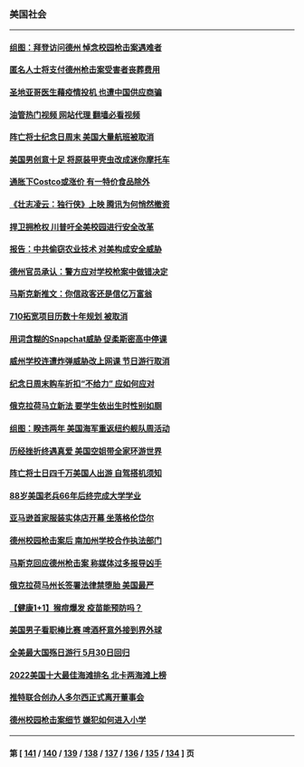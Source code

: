 ### 美国社会
---
#### [组图：拜登访问德州 悼念校园枪击案遇难者](../../pages/ncid1078160/n13748165.md?05300445) 
#### [匿名人士将支付德州枪击案受害者丧葬费用](../../pages/ncid1078160/n13747890.md?05300445) 
#### [圣地亚哥医生藉疫情投机 也遭中国供应商骗](../../pages/ncid1078160/n13747245.md?05300445) 
#### [油管热门视频 网站代理 翻墙必看视频](http://209.222.30.114:81/youtube.html?05300445)
#### [阵亡将士纪念日周末 美国大量航班被取消](../../pages/ncid1078160/n13747596.md?05300445) 
#### [美国男创意十足 将原装甲壳虫改成迷你摩托车](../../pages/ncid1078160/n13747332.md?05300445) 
#### [通胀下Costco或涨价 有一特价食品除外](../../pages/ncid1078160/n13747505.md?05300445) 
#### [《壮志凌云：独行侠》上映 腾讯为何悄然撤资](../../pages/ncid1078160/n13747452.md?05300445) 
#### [捍卫拥枪权 川普吁全美校园进行安全改革](../../pages/ncid1078160/n13747316.md?05300445) 
#### [报告：中共偷窃农业技术 对美构成安全威胁](../../pages/ncid1078160/n13747006.md?05300445) 
#### [德州官员承认：警方应对学校枪案中做错决定](../../pages/ncid1078160/n13747105.md?05300445) 
#### [马斯克新推文：你信政客还是信亿万富翁](../../pages/ncid1078160/n13746891.md?05300445) 
#### [710拓宽项目历数十年规划 被取消](../../pages/ncid1078160/n13747133.md?05300445) 
#### [用词含糊的Snapchat威胁 促柔斯密高中停课](../../pages/ncid1078160/n13747131.md?05300445) 
#### [威州学校连遭炸弹威胁改上网课 节日游行取消](../../pages/ncid1078160/n13747075.md?05300445) 
#### [纪念日周末购车折扣“不给力” 应如何应对](../../pages/ncid1078160/n13747068.md?05300445) 
#### [俄克拉荷马立新法 要学生依出生时性别如厕](../../pages/ncid1078160/n13746932.md?05300445) 
#### [组图：睽违两年 美国海军重返纽约舰队周活动](../../pages/ncid1078160/n13746811.md?05300445) 
#### [历经挫折终遇真爱 美国空姐带全家环游世界](../../pages/ncid1078160/n13746401.md?05300445) 
#### [阵亡将士日四千万美国人出游 自驾搭机须知](../../pages/ncid1078160/n13746848.md?05300445) 
#### [88岁美国老兵66年后终完成大学学业](../../pages/ncid1078160/n13746364.md?05300445) 
#### [亚马逊首家服装实体店开幕 坐落格伦岱尔](../../pages/ncid1078160/n13746378.md?05300445) 
#### [德州校园枪击案后 南加州学校合作执法部门](../../pages/ncid1078160/n13746258.md?05300445) 
#### [马斯克回应德州枪击案 称媒体过多报导凶手](../../pages/ncid1078160/n13746165.md?05300445) 
#### [俄克拉荷马州长签署法律禁堕胎 美国最严](../../pages/ncid1078160/n13746035.md?05300445) 
#### [【健康1+1】猴痘爆发 疫苗能预防吗？](../../pages/ncid1078160/n13745895.md?05300445) 
#### [美国男子看职棒比赛 啤酒杯意外接到界外球](../../pages/ncid1078160/n13745435.md?05300445) 
#### [全美最大国殇日游行 5月30日回归](../../pages/ncid1078160/n13745527.md?05300445) 
#### [2022美国十大最佳海滩排名 北卡两海滩上榜](../../pages/ncid1078160/n13745329.md?05300445) 
#### [推特联合创办人多尔西正式离开董事会](../../pages/ncid1078160/n13745396.md?05300445) 
#### [德州校园枪击案细节 嫌犯如何进入小学](../../pages/ncid1078160/n13745279.md?05300445) 

---
#### 第 [ [141](./141.md?05300445) / [140](./140.md?05300445) / [139](./139.md?05300445) / [138](./138.md?05300445) / [137](./137.md?05300445) / [136](./136.md?05300445) / [135](./135.md?05300445) / [134](./134.md?05300445) ] 页
